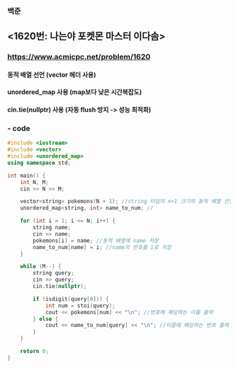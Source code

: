 ### 백준  
## <1620번: 나는야 포켓몬 마스터 이다솜>  
### <https://www.acmicpc.net/problem/1620>    
#### 동적 배열 선언 (vector 헤더 사용)   
#### unordered_map 사용 (map보다 낮은 시간복잡도)   
#### cin.tie(nullptr) 사용 (자동 flush 방지 -> 성능 최적화)   


### - code   
```c++
#include <iostream>
#include <vector>
#include <unordered_map>
using namespace std;

int main() {
    int N, M;
    cin >> N >> M;

    vector<string> pokemons(N + 1); //string 타입의 n+1 크기의 동적 배열 선언
    unordered_map<string, int> name_to_num; //

    for (int i = 1; i <= N; i++) {
        string name;
        cin >> name;
        pokemons[i] = name; //동적 배열에 name 저장
        name_to_num[name] = i; //name의 번호를 i로 저장
    }

    while (M--) {
        string query;
        cin >> query;
        cin.tie(nullptr);

        if (isdigit(query[0])) {
            int num = stoi(query); 
            cout << pokemons[num] << "\n"; //번호에 해당하는 이름 출력
        } else {
            cout << name_to_num[query] << "\n"; //이름에 해당하는 번호 출력
        }
    }

    return 0;
}
```
